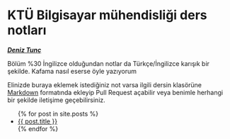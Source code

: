 # KTÜ Bilgisayar mühendisliği ders notları

***[Deniz Tunç](https://deniz.is-a.dev)***

Bölüm %30 İngilizce olduğundan notlar da Türkçe/İngilizce karışık bir şekilde. Kafama nasıl eserse öyle yazıyorum

Elinizde buraya eklemek istediğiniz not varsa ilgili dersin klasörüne [Markdown](https://www.markdownguide.org/getting-started/) formatında ekleyip Pull Request açabilir veya benimle herhangi bir şekilde iletişime geçebilirsiniz.

<ul>
  {% for post in site.posts %}
    <li>
      <a href="{{ post.url }}">{{ post.title }}</a>
    </li>
  {% endfor %}
</ul>
